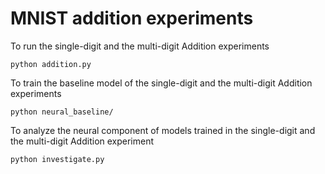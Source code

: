 # MNIST addition experiments
To run the single-digit and the multi-digit Addition experiments

```
python addition.py
```

To train the baseline model of the single-digit and the multi-digit Addition experiments


```
python neural_baseline/
```

To analyze the neural component of models trained in the single-digit and the multi-digit Addition experiment

```
python investigate.py
```
